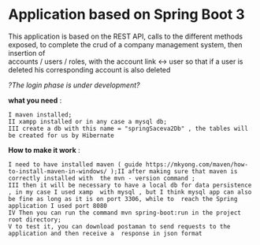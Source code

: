 
# Application based on Spring Boot 3

This application is based on the REST API, calls to the different methods exposed, 
to complete the crud of a company management system, then insertion of  
accounts / users / roles, with the account link <-> user so that if a user is deleted his corresponding account is also deleted 

*?The login phase is under development?* 

**what you need** : 

    I maven installed; 
    II xampp installed or in any case a mysql db; 
    III create a db with this name = "springSaceva2Db" , the tables will be created for us by Hibernate

**How to make it work** :

    I need to have installed maven ( guide https://mkyong.com/maven/how-to-install-maven-in-windows/ );II after making sure that maven is correctly installed with  the mvn - version command ; 
    III then it will be necessary to have a local db for data persistence , in my case I used xamp  with mysql , but I think mysql app can also be fine as long as it is on port 3306, while to  reach the Spring application I used port 8080 
    IV Then you can run the command mvn spring-boot:run in the project root directory;  
    V to test it, you can download postaman to send requests to the application and then receive a  response in json format 
